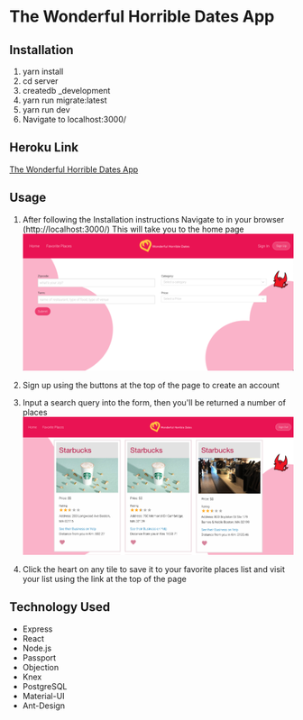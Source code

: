 # The Wonderful Horrible Dates App

## Installation

1. yarn install
2. cd server
3. createdb \_development
4. yarn run migrate:latest
5. yarn run dev
6. Navigate to localhost:3000/

## Heroku Link

[The Wonderful Horrible Dates App](https://wades.herokuapp.com/)

## Usage

1.  After following the Installation instructions Navigate to in your browser (http://localhost:3000/)
    This will take you to the home page
    ![Home Page](client/src/images/homeScreen.png)

2.  Sign up using the buttons at the top of the page to create an account
3.  Input a search query into the form, then you'll be returned a number of places
    ![Tile Screen](client/src/images/tileScreen.png)

4.  Click the heart on any tile to save it to your favorite places list and visit your list
    using the link at the top of the page

## Technology Used

- Express
- React
- Node.js
- Passport
- Objection
- Knex
- PostgreSQL
- Material-UI
- Ant-Design
